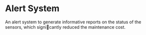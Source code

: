 Alert System
==================

An alert system to generate informative reports on the status of the sensors, which signicantly reduced the maintenance cost.


